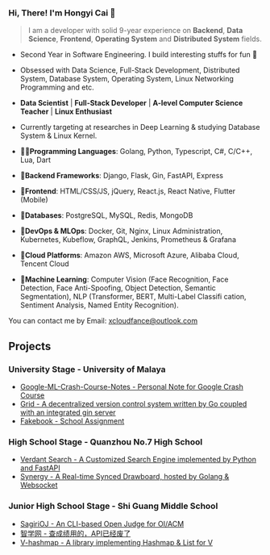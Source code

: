 ### Hi, There! I'm Hongyi Cai 👾
> I am a developer with solid 9-year experience on **Backend**, **Data Science**, **Frontend**, **Operating System** and **Distributed System** fields.

- Second Year in Software Engineering. I build interesting stuffs for fun 🤣
- Obsessed with Data Science, Full-Stack Development, Distributed System, Database System, Operating System, Linux Networking Programming and etc.
- **Data Scientist** | **Full-Stack Developer** | **A-level Computer Science Teacher** | **Linux Enthusiast**
- Currently targeting at researches in Deep Learning & studying Database System & Linux Kernel.

- **😶‍🌫️Programming Languages**: Golang, Python, Typescript, C#, C/C++, Lua, Dart
- **🦄Backend Frameworks**: Django, Flask, Gin, FastAPI, Express
- **🦕Frontend**: HTML/CSS/JS, jQuery, React.js, React Native, Flutter (Mobile)
- **🐘Databases**: PostgreSQL, MySQL, Redis, MongoDB
- **🐧DevOps & MLOps**: Docker, Git, Nginx, Linux Administration, Kubernetes, Kubeflow, GraphQL, Jenkins, Prometheus & Grafana
- **🐯Cloud Platforms**: Amazon AWS, Microsoft Azure, Alibaba Cloud, Tencent Cloud
- **🍮Machine Learning**: Computer Vision (Face Recognition, Face Detection, Face Anti-Spoofing, Object Detection, Semantic Segmentation), NLP
(Transformer, BERT, Multi-Label Classifi cation, Sentiment Analysis, Named Entity Recognition).

You can contact me by Email: xcloudfance@outlook.com

## Projects

### University Stage - University of Malaya
- [Google-ML-Crash-Course-Notes - Personal Note for Google Crash Course](https://github.com/XcloudFance/Google-ML-Crash-Course-Notes)
- [Grid - A decentralized version control system written by Go coupled with an integrated gin server](https://github.com/UnderTechers/Grid)
- [Fakebook - School Assignment](https://github.com/XcloudFance/Fakebook)

### High School Stage - Quanzhou No.7 High School
- [Verdant Search - A Customized Search Engine implemented by Python and FastAPI](https://github.com/XcloudFance/verdant_search)
- [Synergy - A Real-time Synced Drawboard, hosted by Golang & Websocket](https://github.com/XcloudFance/Synergy)

### Junior High School Stage - Shi Guang Middle School
- [SagiriOJ - An CLI-based Open Judge for OI/ACM](https://github.com/xcloudfance/sagirioj)
- [智学网 - 查成绩用的，API已经废了](https://github.com/XcloudFance/zhixuewang-score)
- [V-hashmap - A library implementing Hashmap & List for V](https://github.com/XcloudFance/v-hashmap)
